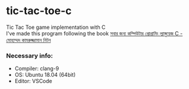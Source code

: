 # tic-tac-toe-c
Tic Tac Toe game implementation with C\
I've made this program following the book
[সবার জন্য কম্পিউটার প্রোগ্রামিং ল্যাঙ্গুয়েজ C - মোহাম্মদ কামরুজ্জামান নিটন](https://www.rokomari.com/book/9612/sobar-jonno-computer-programming-language---c)

### Necessary info: 
- Compiler: clang-9
- OS: Ubuntu 18.04 (64bit)
- Editor: VSCode